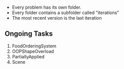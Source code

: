 
* Every problem has its own folder. 
* Every folder contains a subfolder called "iterations"
* The most recent version is the last iteration 

## Ongoing Tasks

1. FoodOrderingSystem
2. OOPShapeOverload
3. PartiallyApplied 
4. Scene